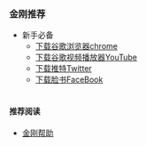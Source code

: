 ### 金刚推荐
- 新手必备
  - [下载谷歌浏览器chrome](https://a2zitpro.github.io/web/downloadchrome)
  - [下载谷歌视频播放器YouTube](https://a2zitpro.github.io/web/downloadyoutubeapp)
  - [下载推特Twitter](https://a2zitpro.github.io/web/downloadtwitterapp)
  - [下载脸书FaceBook](https://a2zitpro.github.io/web/downloadfacebookapp)<br><br>

#### 推荐阅读
- [金刚帮助](https://a2zitpro.github.io/web/list_helpkkvpn)
